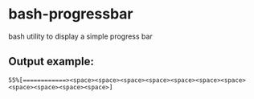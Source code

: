 # bash-progressbar
bash utility to display a simple progress bar


## Output example:
```55%[============><space><space><space><space><space><space><space><space><space><space><space>]```

